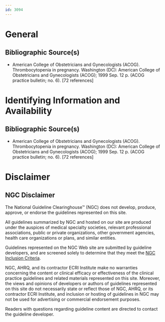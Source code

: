 ```yaml
---
id: 3094
---
```


# General

## Bibliographic Source(s)

- American College of Obstetricians and Gynecologists (ACOG). Thrombocytopenia in pregnancy. Washington (DC): American College of Obstetricians and Gynecologists (ACOG); 1999 Sep. 12 p. (ACOG practice bulletin; no. 6). [72 references]

# Identifying Information and Availability

## Bibliographic Source(s)

- American College of Obstetricians and Gynecologists (ACOG). Thrombocytopenia in pregnancy. Washington (DC): American College of Obstetricians and Gynecologists (ACOG); 1999 Sep. 12 p. (ACOG practice bulletin; no. 6). [72 references]

# Disclaimer

## NGC Disclaimer

The National Guideline Clearinghouse™ (NGC) does not develop, produce, approve, or endorse the guidelines represented on this site.

All guidelines summarized by NGC and hosted on our site are produced under the auspices of medical specialty societies, relevant professional associations, public or private organizations, other government agencies, health care organizations or plans, and similar entities.

Guidelines represented on the NGC Web site are submitted by guideline developers, and are screened solely to determine that they meet the [NGC Inclusion Criteria](/help-and-about/summaries/inclusion-criteria).

NGC, AHRQ, and its contractor ECRI Institute make no warranties concerning the content or clinical efficacy or effectiveness of the clinical practice guidelines and related materials represented on this site. Moreover, the views and opinions of developers or authors of guidelines represented on this site do not necessarily state or reflect those of NGC, AHRQ, or its contractor ECRI Institute, and inclusion or hosting of guidelines in NGC may not be used for advertising or commercial endorsement purposes.

Readers with questions regarding guideline content are directed to contact the guideline developer.

